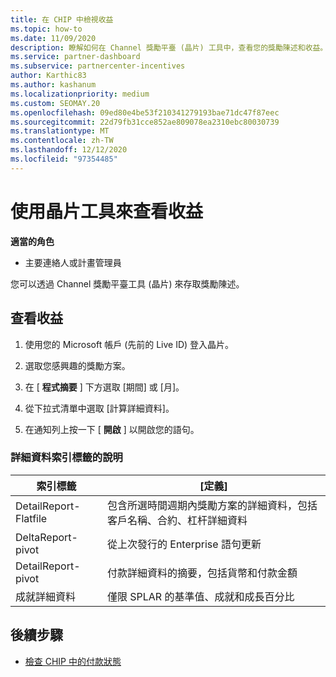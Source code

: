 ```yaml
---
title: 在 CHIP 中檢視收益
ms.topic: how-to
ms.date: 11/09/2020
description: 瞭解如何在 Channel 獎勵平臺 (晶片) 工具中，查看您的獎勵陳述和收益。
ms.service: partner-dashboard
ms.subservice: partnercenter-incentives
author: Karthic83
ms.author: kashanum
ms.localizationpriority: medium
ms.custom: SEOMAY.20
ms.openlocfilehash: 09ed80e4be53f210341279193bae71dc47f87eec
ms.sourcegitcommit: 22d79fb31cce852ae809078ea2310ebc80030739
ms.translationtype: MT
ms.contentlocale: zh-TW
ms.lasthandoff: 12/12/2020
ms.locfileid: "97354485"
---
```

# <a name="view-earnings-using-the-chip-tool"></a>使用晶片工具來查看收益

**適當的角色**

- 主要連絡人或計畫管理員

您可以透過 Channel 獎勵平臺工具 (晶片) 來存取獎勵陳述。

## <a name="view-earnings"></a>查看收益

1. 使用您的 Microsoft 帳戶 (先前的 Live ID) 登入晶片。

2. 選取您感興趣的獎勵方案。

3. 在 [ **程式摘要** ] 下方選取 [期間] 或 [月]。 
1. 從下拉式清單中選取 [計算詳細資料]。
1.  在通知列上按一下 [ **開啟** ] 以開啟您的語句。

### <a name="explanation-of-details-tabs"></a>詳細資料索引標籤的說明

|**索引標籤**|**[定義]**|
|-------------|--------------------------|
|DetailReport-Flatfile|包含所選時間週期內獎勵方案的詳細資料，包括客戶名稱、合約、杠杆詳細資料|
|DeltaReport-pivot|從上次發行的 Enterprise 語句更新|
|DetailReport-pivot|付款詳細資料的摘要，包括貨幣和付款金額|
|成就詳細資料|僅限 SPLAR 的基準值、成就和成長百分比|

## <a name="next-steps"></a>後續步驟

- [檢查 CHIP 中的付款狀態](chip-payment-status.md)